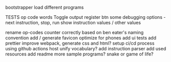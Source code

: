 bootstrapper
load different programs

TESTS op code words
Toggle output register btn
some debugging options - next instruction, stop, run
show instruction values / other values

rename op-codes counter correctly based on ben eater's naming convention
add / generate favicon
optimize for phones
add ui tests
add prettier
improve webpack, generate css and html?
setup ci/cd process using github actions
host
unify vocabulary?
add instruction parser
add used resources
add readme
more sample programs?
snake or game of life?